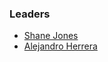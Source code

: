 ### Leaders

* [Shane Jones](mailto:shane.jones@owasp.org)
* [Alejandro Herrera](mailto:alejandro.herrera@owasp.org)
